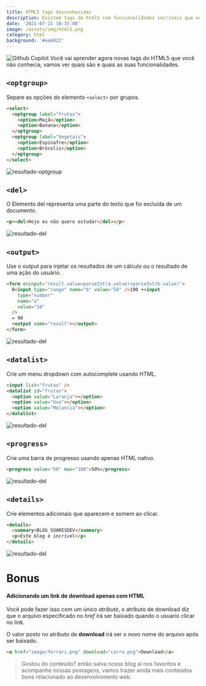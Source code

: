 ```yaml
---
title: HTML5 tags desconhecidas
description: Existem tags do html5 com funcionalidades incríveis que você pode não conhecer, descubra quais são.
date: '2021-07-21 10:35:00'
image: /assets/img/html5.png
category: html
background: '#ee6022'
---
```


![Github Copilot](../assets/img/html5/html5.png)
Você vai aprender agora novas tags do HTML5 que você não conhecia, vamos ver quais são e quais as suas funcionalidades.

## `<optgroup>`

Separe as opções do elemento `<select>` por grupos.

```html
<select>
  <optgroup label="frutas">
    <option>Maçã</option>
    <option>Banana</option>
  </optgroup>
  <optgroup label="Vegetais">
    <option>Espinafre</option>
    <option>Brócolis</option>
  </optgroup>
</select>
```

![resultado-optgroup](../assets/img/html5/html5-novas-tags-01.png)

## `<del>`

O Elemento del representa uma parte do texto que foi excluída de um documento.

```html
<p><del>Hoje eu não quero estudar</del></p>
```

![resultado-del](../assets/img/html5/html5-novas-tags-02.png)

## `<output>`

Use o output para injetar os resultados de um cálculo ou o resultado de uma ação do usuário.

```html
<form oninput="result.value=parseInt(a.value)+parseInt(b.value)">
  0<input type="range" name="b" value="50" />100 +<input
    type="number"
    name="a"
    value="10"
  />
  = 90
  <output name="result"></output>
</form>
```

![resultado-del](../assets/img/html5/html5-novas-tags-03.png)

## `<datalist>`

Crie um menu dropdown com autocomplete usando HTML.

```html
<input list="frutas" />
<datalist id="frutas">
  <option value="Laranja"></option>
  <option value="Uva"></option>
  <option value="Melancia"></option>
</datalist>
```

![resultado-del](../assets/img/html5/html5-novas-tags-04.png)

## `<progress>`

Crie uma barra de progresso usando apenas HTML nativo.

```html
<progress value="50" max="100">50%</progress>
```

![resultado-del](../assets/img/html5/html5-novas-tags-05.png)

## `<details>`

Crie elementos adicionais que aparecem e somem ao clicar.

```html
<details>
  <summary>BLOG SOARESDEV</summary>
  <p>Este blog é incrível</p>
</details>
```

![resultado-del](../assets/img/html5/html5-novas-tags-06.png)

# Bonus

#### Adicionando um link de download apenas com HTML

Você pode fazer isso com um único _atributo_, o atributo de download diz que o arquivo especificado no _href_ irá ser baixado quando o usuario clicar no link.

O valor posto no atributo de **download** irá ser o novo nome do arquivo após ser baixado.

```html
<a href="image/ferrari.png" download="carro.png">Download</a>
```

> Gostou do conteúdo? então salva nosso blog ai nos favoritos e acompanhe nossas postagens, vamos trazer ainda mais conteúdos bons relacionado ao desenvolvimento web.
